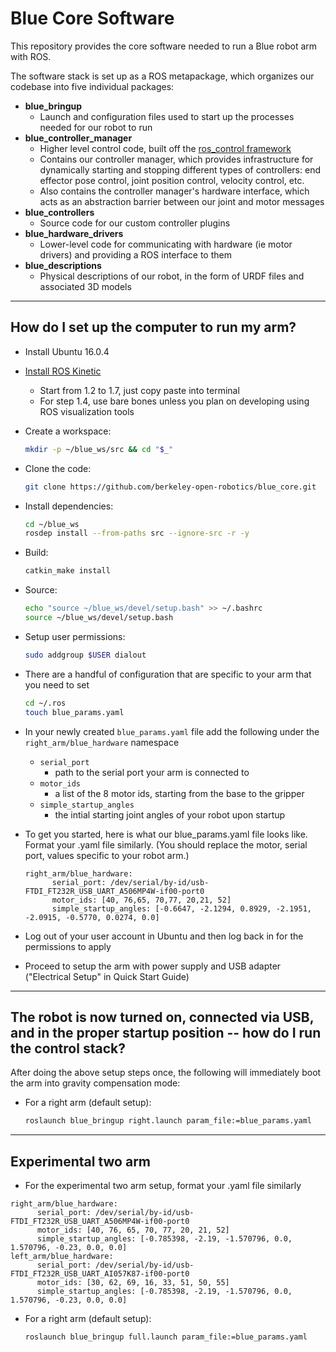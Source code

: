 # Blue Core Software
This repository provides the core software needed to run a Blue robot arm with ROS.

The software stack is set up as a ROS metapackage, which organizes our codebase into five individual packages:
- **blue_bringup**
  - Launch and configuration files used to start up the processes needed for our robot to run
- **blue_controller_manager**
  - Higher level control code, built off the [ros_control framework](http://wiki.ros.org/ros_control)
  - Contains our controller manager, which provides infrastructure for dynamically starting and stopping different types of controllers: end effector pose control, joint position control, velocity control, etc.
  - Also contains the controller manager's hardware interface, which acts as an abstraction barrier between our joint and motor messages
- **blue_controllers**
  - Source code for our custom controller plugins
- **blue_hardware_drivers**
  - Lower-level code for communicating with hardware (ie motor drivers) and providing a ROS interface to them
- **blue_descriptions**
  - Physical descriptions of our robot, in the form of URDF files and associated 3D models

-----

## How do I set up the computer to run my arm?

- Install Ubuntu 16.0.4
- [Install ROS Kinetic](http://wiki.ros.org/kinetic/Installation/Ubuntu)
  - Start from 1.2 to 1.7, just copy paste into terminal 
  - For step 1.4, use bare bones unless you plan on developing using ROS visualization tools
- Create a workspace:
  ```bash
  mkdir -p ~/blue_ws/src && cd "$_"
  ```
- Clone the code:
  ```bash
  git clone https://github.com/berkeley-open-robotics/blue_core.git
  ```
- Install dependencies:
  ```bash
  cd ~/blue_ws
  rosdep install --from-paths src --ignore-src -r -y
  ```
- Build:
  ```bash
  catkin_make install
  ```
- Source:
  ```bash
  echo "source ~/blue_ws/devel/setup.bash" >> ~/.bashrc
  source ~/blue_ws/devel/setup.bash
  ```
- Setup user permissions:
  ```bash
  sudo addgroup $USER dialout
  ```
- There are a handful of configuration that are specific to your arm that you need to set
  ```bash
  cd ~/.ros
  touch blue_params.yaml
  ```
- In your newly created ```blue_params.yaml``` file add the following under the `right_arm/blue_hardware` namespace
  - `serial_port`
    - path to the serial port your arm is connected to
  - `motor_ids`
    - a list of the 8 motor ids, starting from the base to the gripper
  - `simple_startup_angles`
    - the intial starting joint angles of your robot upon startup
- To get you started, here is what our blue_params.yaml file looks like. Format your .yaml file similarly.
  (You should replace the motor, serial port, values specific to your robot arm.)
  ```
  right_arm/blue_hardware:
        serial_port: /dev/serial/by-id/usb-FTDI_FT232R_USB_UART_A506MP4W-if00-port0
        motor_ids: [40, 76,65, 70,77, 20,21, 52]
        simple_startup_angles: [-0.6647, -2.1294, 0.8929, -2.1951, -2.0915, -0.5770, 0.0274, 0.0]
  ```

- Log out of your user account in Ubuntu and then log back in for the permissions to apply
- Proceed to setup the arm with power supply and USB adapter ("Electrical Setup" in Quick Start Guide)

-----

## The robot is now turned on, connected via USB, and in the proper startup position -- how do I run the control stack?

After doing the above setup steps once, the following will immediately boot the arm into gravity compensation mode:

- For a right arm (default setup):
  ```bash
  roslaunch blue_bringup right.launch param_file:=blue_params.yaml
  ```

-----
## Experimental two arm

- For the experimental two arm setup, format your .yaml file similarly
```
right_arm/blue_hardware:
      serial_port: /dev/serial/by-id/usb-FTDI_FT232R_USB_UART_A506MP4W-if00-port0
      motor_ids: [40, 76, 65, 70, 77, 20, 21, 52]
      simple_startup_angles: [-0.785398, -2.19, -1.570796, 0.0, 1.570796, -0.23, 0.0, 0.0]
left_arm/blue_hardware:
      serial_port: /dev/serial/by-id/usb-FTDI_FT232R_USB_UART_AI057K87-if00-port0
      motor_ids: [30, 62, 69, 16, 33, 51, 50, 55]
      simple_startup_angles: [-0.785398, -2.19, -1.570796, 0.0, 1.570796, -0.23, 0.0, 0.0]
```

- For a right arm (default setup):
  ```bash
  roslaunch blue_bringup full.launch param_file:=blue_params.yaml
  ```
